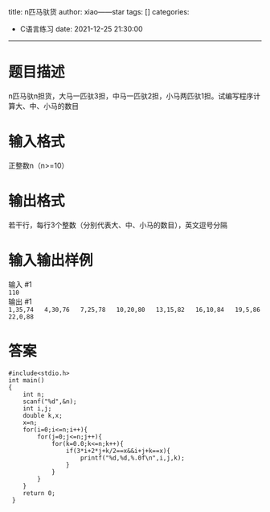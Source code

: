 title: n匹马驮货
author: xiao——star
tags: []
categories:
  - C语言练习
date: 2021-12-25 21:30:00
---
# 题目描述
n匹马驮n担货，大马一匹驮3担，中马一匹驮2担，小马两匹驮1担。试编写程序计算大、中、小马的数目

# 输入格式
正整数n（n>=10）

# 输出格式
若干行，每行3个整数（分别代表大、中、小马的数目），英文逗号分隔

# 输入输出样例
输入 #1  
`110`  
输出 #1  
`1,35,74  
4,30,76  
7,25,78  
10,20,80  
13,15,82  
16,10,84  
19,5,86  
22,0,88` 
# 答案
    #include<stdio.h>
    int main()
    {
        int n;
        scanf("%d",&n);
        int i,j;
        double k,x;
        x=n;
        for(i=0;i<=n;i++){
            for(j=0;j<=n;j++){
                for(k=0.0;k<=n;k++){
                    if(3*i+2*j+k/2==x&&i+j+k==x){
                        printf("%d,%d,%.0f\n",i,j,k);
                    }
                }
            }
        } 
        return 0;
     } 